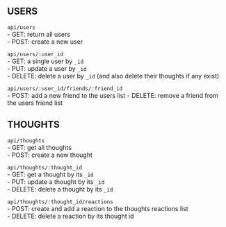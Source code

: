 ## USERS
`api/users`  
    - GET: return all users  
    - POST: create a new user  

`api/users/:user_id`  
    - GET: a single user by `_id`  
    - PUT: update a user by `_id`  
    - DELETE: delete a user by `_id`  (and also delete their thoughts if any exist)

`api/users/:user_id/friends/:friend_id`  
    - POST: add a new friend to the users list 
    - DELETE: remove a friend from the users friend list

## THOUGHTS
`api/thoughts`  
    - GET: get all thoughts  
    - POST: create a new thought  

`api/thoughts/:thought_id`  
    - GET: get a thought by its `_id`  
    - PUT: update a thought by its `_id`  
    - DELETE: delete a thought by its `_id`  

`api/thoughts/:thought_id/reactions`  
    - POST: create and add a reaction to the thoughts reactions list  
    - DELETE: delete a reaction by its thought id  
